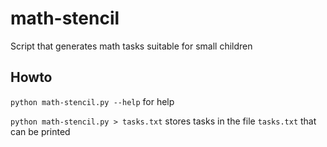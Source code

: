 # math-stencil
Script that generates math tasks suitable for small children

## Howto
`python math-stencil.py --help` for help

`python math-stencil.py > tasks.txt` stores tasks in the file `tasks.txt` that can be printed
